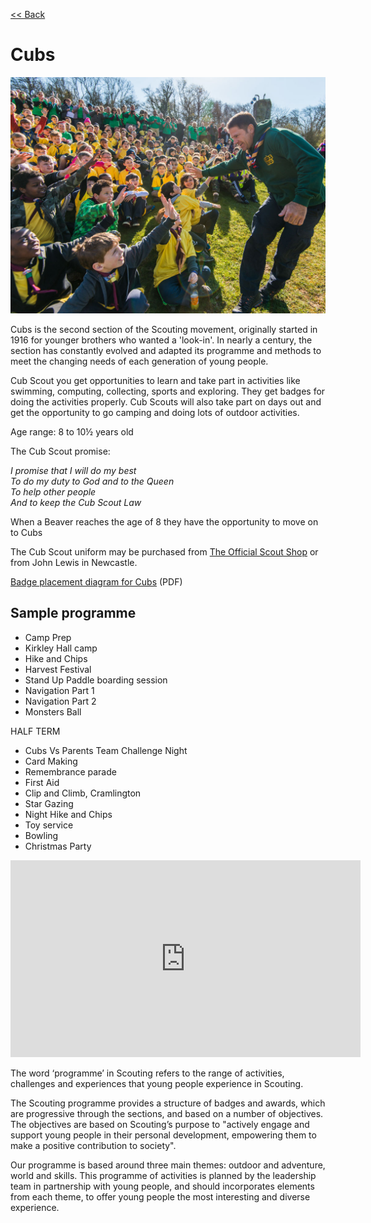 [<< Back](/)

# Cubs

![Cubs](images/cubs.jpg)

Cubs is the second section of the Scouting movement, originally started in 1916 for younger brothers who wanted a 'look-in'. In nearly a century, the section has constantly evolved and adapted its programme and methods to meet the changing needs of each generation of young people.

Cub Scout you get opportunities to learn and take part in activities like swimming, computing, collecting, sports and exploring. They get badges for doing the activities properly. Cub Scouts will also take part on days out and get the opportunity to go camping and doing lots of outdoor activities.

Age range: 8 to 10½ years old

The Cub Scout promise:

_I promise that I will do my best<br>
To do my duty to God and to the Queen<br>
To help other people<br>
And to keep the Cub Scout Law_

When a Beaver reaches the age of 8 they have the opportunity to move on to Cubs

The Cub Scout uniform may be purchased from [The Official Scout Shop](http://shop.scouts.org.uk/s-3-cubs.aspx?SectionFilterID=3&sectioncategories=true) or from John Lewis in Newcastle.

[Badge placement diagram for Cubs](media/CubsUniformDiagram.pdf) (PDF)

## Sample programme

* Camp Prep
* Kirkley Hall camp
* Hike and Chips
* Harvest Festival
* Stand Up Paddle boarding session
* Navigation Part 1
* Navigation Part 2
* Monsters Ball

HALF TERM

* Cubs Vs Parents Team Challenge Night
* Card Making
* Remembrance parade
* First Aid
* Clip and Climb, Cramlington
* Star Gazing 
* Night Hike and Chips
* Toy service
* Bowling
* Christmas Party

<iframe width="560" height="315" src="https://www.youtube-nocookie.com/embed/beWsc5kPwbc?rel=0" frameborder="0" allow="autoplay; encrypted-media" allowfullscreen></iframe>

The word ‘programme’ in Scouting refers to the range of activities, challenges and experiences that young people experience in Scouting.
 
The Scouting programme provides a structure of badges and awards, which are progressive through the sections, and based on a number of objectives. The objectives are based on Scouting’s purpose to "actively engage and support young people in their personal development, empowering them to make a positive contribution to society".

Our programme is based around three main themes: outdoor and adventure, world and skills. This programme of activities is planned by the leadership team in partnership with young people, and should incorporates elements from each theme, to offer young people the most interesting and diverse experience. 
